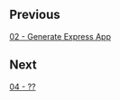 
## Previous

[02 - Generate Express App](https://github.com/full-stack-hackers/digoc-cicd-node/blob/02-express/GUIDE.md)

## Next

[04 - ??](https://github.com/full-stack-hackers/digoc-cicd-node)
